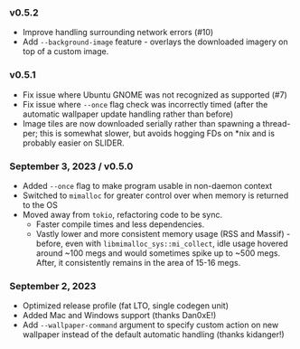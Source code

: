 ### v0.5.2
- Improve handling surrounding network errors (#10)
- Add `--background-image` feature - overlays the downloaded imagery on top of a custom image.

### v0.5.1
- Fix issue where Ubuntu GNOME was not recognized as supported (#7)
- Fix issue where `--once` flag check was incorrectly timed (after the automatic wallpaper update handling rather than before)
- Image tiles are now downloaded serially rather than spawning a thread-per; this is somewhat slower, but avoids hogging FDs on *nix and is probably easier on SLIDER.

### September 3, 2023 / v0.5.0
- Added `--once` flag to make program usable in non-daemon context
- Switched to `mimalloc` for greater control over when memory is returned to the OS
- Moved away from `tokio`, refactoring code to be sync.
    - Faster compile times and less dependencies.
    - Vastly lower and more consistent memory usage (RSS and Massif) - before, even with `libmimalloc_sys::mi_collect`, idle usage hovered around ~100 megs and would sometimes spike up to ~500 megs. After, it consistently remains in the area of 15-16 megs.

### September 2, 2023
- Optimized release profile (fat LTO, single codegen unit)
- Added Mac and Windows support (thanks Dan0xE!)
- Add `--wallpaper-command` argument to specify custom action on new wallpaper instead of the default automatic handling (thanks kidanger!)